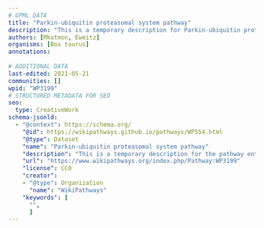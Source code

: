 ```yaml
---
# GPML DATA
title: "Parkin-ubiquitin proteasomal system pathway"
description: "This is a temporary description for Parkin-ubiquitin proteasomal system pathway"
authors: [Mkutmon, Eweitz]
organisms: [Bos taurus]
annotations:
  
# ADDITIONAL DATA
last-edited: 2021-05-21
communities: []
wpid: "WP3199"
# STRUCTURED METADATA FOR SEO
seo:
  type: CreativeWork
schema-jsonld:
  - "@context": https://schema.org/
    "@id": https://wikipathways.github.io/pathways/WP554.html
    "@type": Dataset
    "name": "Parkin-ubiquitin proteasomal system pathway"
    "description": "This is a temporary description for the pathway entitled: Parkin-ubiquitin proteasomal system pathway"
    "url": "https://www.wikipathways.org/index.php/Pathway:WP3199"
    "license": CC0
    "creator":
    - "@type": Organization
      "name": "WikiPathways"
    "keywords": [
      "",
      ]
---
```

